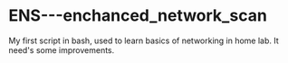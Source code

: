 # ENS---enchanced_network_scan
My first script in bash, used to learn basics of networking in home lab. It need's some improvements.
